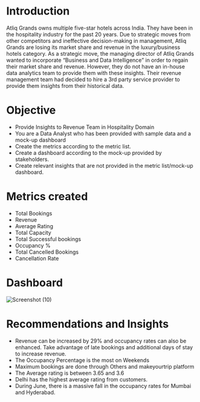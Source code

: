 # Introduction

Atliq Grands owns multiple five-star hotels across India. They have been in the hospitality industry for the past 20 years. 
Due to strategic moves from other competitors and ineffective decision-making in management, Atliq Grands are losing its market share and revenue in the luxury/business hotels category. As a strategic move, the managing director of Atliq Grands wanted to incorporate “Business and Data Intelligence” in order to regain their market share and revenue. However, they do not have an in-house data analytics team to provide them with these insights.
Their revenue management team had decided to hire a 3rd party service provider to provide them insights from their historical data.

# Objective

- Provide Insights to Revenue Team in Hospitality Domain
- You are a Data Analyst who has been provided with sample data and a mock-up dashboard
- Create the metrics according to the metric list.
- Create a dashboard according to the mock-up provided by stakeholders.
- Create relevant insights that are not provided in the metric list/mock-up dashboard.

# Metrics created
- Total Bookings
- Revenue
- Average Rating
- Total Capacity
- Total Successful bookings
- Occupancy %
- Total Cancelled Bookings
- Cancellation Rate

# Dashboard

![Screenshot (10)](https://github.com/sankalpvyas11/hospitality_domain_dashboard/assets/59218141/9a7ac553-abee-444e-91e9-604d3dcf9255)

# Recommendations and Insights

- Revenue can be increased by 29% and occupancy rates can also be enhanced. Take advantage of late bookings and additional days of stay to increase revenue.
- The Occupancy Percentage is the most on Weekends
- Maximum bookings are done through Others and makeyourtrip platform
- The Average rating is between 3.65 and 3.6
- Delhi has the highest average rating from customers.
- During June, there is a massive fall in the occupancy rates for Mumbai and Hyderabad.
